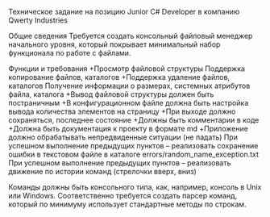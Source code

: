 ﻿Техническое задание на позицию Junior C# Developer в компанию
Qwerty Industries 

Общие сведения
Требуется создать консольный файловый менеджер начального уровня,
который покрывает минимальный набор функционала по работе с файлами.

Функции и требования
+Просмотр файловой структуры
Поддержка копирование файлов, каталогов
+Поддержка удаление файлов, каталогов
Получение информации о размерах, системных атрибутов файла, каталога
+Вывод файловой структуры должен быть постраничным
+В конфигурационном файле должна быть настройка вывода количества элементов на страницу
+При выходе должно сохраняться, последнее состояние
+Должны быть комментарии в коде
+Должна быть документация к проекту в формате md
+Приложение должно обрабатывать непредвиденные ситуации (не падать)
При успешном выполнение предыдущих пунктов – реализовать сохранение ошибки
в текстовом файле в каталоге errors/random_name_exception.txt
При успешном выполнение предыдущих пунктов – реализовать движение по
истории команд (стрелочки вверх, вниз)

Команды должны быть консольного типа, как, например, консоль в Unix или Windows. 
Соответственно требуется создать парсер команд, который по минимуму использует стандартные методы по строкам.
